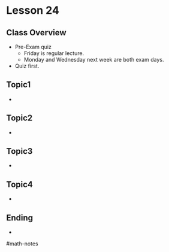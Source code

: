 # Lesson 24
## Class Overview
- Pre-Exam quiz
  - Friday is regular lecture.
  - Monday and Wednesday next week are both exam days.
- Quiz first.

## Topic1
- 

## Topic2
- 

## Topic3
- 

## Topic4
- 

## Ending
- 

#math-notes
